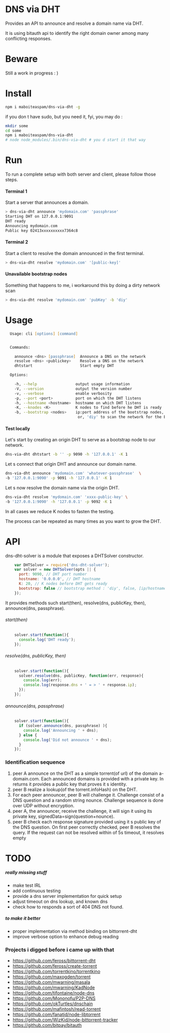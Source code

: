 # DNS via DHT

Provides an API to announce and resolve a domain name via DHT.

It is using bitauth api to identify the right domain owner among many conflicting responses.

# Beware

Still a work in progress : )

# Install

```zsh
npm i maboiteaspam/dns-via-dht -g
```

if you don t have sudo, but you need it, fyi, you may do :

```zsh
mkdir some
cd some
npm i maboiteaspam/dns-via-dht
# node node_modules/.bin/dns-via-dht # you d start it that way
```

# Run

To run a complete setup with both server and client, please follow those steps.

#### Terminal 1

Start a server that announces a domain.

```zsh
> dns-via-dht announce 'mydomain.com' 'passphrase'
Starting DHT on 127.0.0.1:9091
DHT ready
Announcing mydomain.com
Public key 02413xxxxxxxxxx7364c8
```

#### Terminal 2

Start a client to resolve the domain announced in the first terminal.

```zsh
> dns-via-dht resolve 'mydomain.com' '[public-key]'
```

#### Unavailable bootstrap nodes

Something that happens to me, i workaround this by doing a dirty network scan

```zsh
> dns-via-dht resolve 'mydomain.com' 'pubKey' -b 'diy'
```


# Usage

```zsh
  Usage: cli [options] [command]


  Commands:

    announce <dns> [passphrase]  Announce a DNS on the network
    resolve <dns> <publickey>    Resolve a DNS on the network
    dhtstart                     Start empty DHT

  Options:

    -h, --help                 output usage information
    -V, --version              output the version number
    -v, --verbose              enable verbosity
    -p, --port <port>          port on which the DHT listens
    -h, --hostname <hostname>  hostname on which DHT listens
    -K, --knodes <K>           K nodes to find before he DHT is ready
    -b, --bootstrap <nodes>    ip:port address of the bootstrap nodes, 
                                or, 'diy' to scan the network for the BT DHT
```

#### Test locally

Let's start by creating an origin DHT to serve as a bootstrap node to our network.

```zsh
dns-via-dht dhtstart -b '' -p 9090 -h '127.0.0.1' -K 1
```

Let s connect that origin DHT and announce our domain name.

```zsh
dns-via-dht announce 'mydomain.com' 'whatever-passphrase'  \
-b '127.0.0.1:9090' -p 9091 -h '127.0.0.1' -K 1
```

Let s now resolve the domain name via the origin DHT.

```zsh
dns-via-dht resolve 'mydomain.com' 'xxxx-public-key' \
-b '127.0.0.1:9090' -h '127.0.0.1' -p 9092 -K 1
```

In all cases we reduce K nodes to fasten the testing.

The process can be repeated as many times as you want to grow the DHT.

# API

dns-dht-solver is a module that exposes a DHTSolver constructor.

```js
    var DHTSolver = require('dns-dht-solver');
    var solver = new DHTSolver(opts || {
      port: 9090, // DHT port number
      hostname: '0.0.0.0', // DHT hostname
      K: 20, // K nodes before DHT gets ready
      bootstrap: false // bootstrap method : 'diy', false, [ip/hostname,...]
    });
```

It provides methods such start(then), resolve(dns, publicKey, then), announce(dns, passphrase).

###### start(then)

```js
    solver.start(function(){
      console.log('DHT ready');
    });
```

###### resolve(dns, publicKey, then)

```js
    solver.start(function(){
      solver.resolve(dns, publicKey, function(err, response){
        console.log(err);
        console.log(response.dns + ' = > ' + response.ip);
      });
    });
```

###### announce(dns, passphrase)

```js
    solver.start(function(){
      if (solver.announce(dns, passphrase) ){
        console.log('Announcing ' + dns);
      } else {
        console.log('Did not announce ' + dns);
      }
    });
```

### Identification sequence

1. peer A announce on the DHT as a simple torrent(of url) of the domain a-domain.com.
    Each announced domains is provided with a private key.
    In returns it provides a public key that proves it s identity.
2. peer B realize a lookup(of the torrent.infoHash) on the DHT.
3. For each peer announcer, peer B will challenge it.
    Challenge consist of a DNS question and a random string nounce.
    Challenge sequence is done over UDP without encryption.
4. peer A, the announcer, receive the challenge, it will sign it using its private key, signedData=sign(question+nounce).
5. peer B check each response signature provided using it s public key of the DNS question.
    On first peer correctly checked, peer B resolves the query.
    If the request can not be resolved within of 5s timeout, it resolves empty


# TODO

##### really missing stuff
- make test IRL
- add continuous testing
- provide a dns server implementation for quick setup
- adjust timeout on dns lookup, and known dns
- check how to responds a sort of 404 DNS not found.


##### to make it better
- proper implementation via method binding on bittorrent-dht
- improve verbose option to enhance debug reading



### Projects i digged before i came up with that

- https://github.com/feross/bittorrent-dht
- https://github.com/feross/create-torrent
- https://github.com/torrentkino/torrentkino
- https://github.com/maxogden/torrent
- https://github.com/mwarning/masala
- https://github.com/mwarning/KadNode
- https://github.com/tjfontaine/node-dns
- https://github.com/Mononofu/P2P-DNS
- https://github.com/okTurtles/dnschain
- https://github.com/mafintosh/read-torrent
- https://github.com/fanatid/node-libtorrent
- https://github.com/WizKid/node-bittorrent-tracker
- https://github.com/bitpay/bitauth

